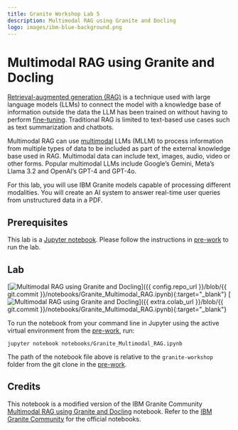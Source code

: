 ```yaml
---
title: Granite Workshop Lab 5
description: Multimodal RAG using Granite and Docling
logo: images/ibm-blue-background.png
---
```


# Multimodal RAG using Granite and Docling

[Retrieval-augmented generation (RAG)](https://www.ibm.com/think/topics/retrieval-augmented-generation) is a technique used with large language models (LLMs) to connect the model with a knowledge base of information outside the data the LLM has been trained on without having to perform [fine-tuning](https://www.ibm.com/think/topics/rag-vs-fine-tuning). Traditional RAG is limited to text-based use cases such as text summarization and chatbots.

Multimodal RAG can use [multimodal](https://www.ibm.com/think/topics/multimodal-ai) LLMs (MLLM) to process information from multiple types of data to be included as part of the external knowledge base used in RAG. Multimodal data can include text, images, audio, video or other forms. Popular multimodal LLMs include Google’s Gemini, Meta’s Llama 3.2 and OpenAI’s GPT-4 and GPT-4o.

For this lab, you will use IBM Granite models capable of processing different modalities. You will create an AI system to answer real-time user queries from unstructured data in a PDF.

## Prerequisites

This lab is a [Jupyter notebook](https://jupyter.org/). Please follow the instructions in [pre-work](../pre-work/README.md) to run the lab.

## Lab

[![Multimodal RAG using Granite and Docling](https://badgen.net/badge/icon/github?icon=github&label=View%20on "View on GitHub")]({{ config.repo_url }}/blob/{{ git.commit }}/notebooks/Granite_Multimodal_RAG.ipynb){:target="_blank"}
[![Multimodal RAG using Granite and Docling](https://colab.research.google.com/assets/colab-badge.svg "Open In Colab")]({{ extra.colab_url }}/blob/{{ git.commit }}/notebooks/Granite_Multimodal_RAG.ipynb){:target="_blank"}

To run the notebook from your command line in Jupyter using the active virtual environment from the [pre-work](../pre-work/README.md#install-jupyter), run:

```shell
jupyter notebook notebooks/Granite_Multimodal_RAG.ipynb
```

The path of the notebook file above is relative to the `granite-workshop` folder from the git clone in the [pre-work](../pre-work/README.md#clone-the-granite-workshop-repository).

## Credits

This notebook is a modified version of the IBM Granite Community [Multimodal RAG using Granite and Docling](https://github.com/ibm-granite-community/granite-snack-cookbook/blob/main/recipes/RAG/Granite_Multimodal_RAG.ipynb) notebook. Refer to the [IBM Granite Community](https://github.com/ibm-granite-community) for the official notebooks.
